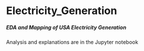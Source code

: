 # Electricity_Generation
##### EDA and Mapping of USA Electricity Generation
<p>
Analysis and explanations are in the Jupyter notebook
</p>
